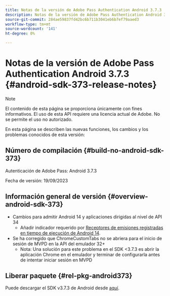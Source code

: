 ```yaml
---
title: Notas de la versión de Adobe Pass Authentication Android 3.7.3
description: Notas de la versión de Adobe Pass Authentication Android 3.7.3
source-git-commit: 284ae59837fd42bc6b711b3041eb6b7ef79aaed3
workflow-type: tm+mt
source-wordcount: '141'
ht-degree: 0%

---
```


# Notas de la versión de Adobe Pass Authentication Android 3.7.3 {#android-sdk-373-release-notes}

>[!NOTE]
>
>El contenido de esta página se proporciona únicamente con fines informativos. El uso de esta API requiere una licencia actual de Adobe. No se permite el uso no autorizado.

En esta página se describen las nuevas funciones, los cambios y los problemas conocidos de esta versión:

## Número de compilación {#build-no-android-sdk-373}

Autenticación de Adobe Pass: Android 3.7.3

Fecha de versión: 19/09/2023



## Información general de versión {#overview-android-sdk-373}

* Cambios para admitir Android 14 y aplicaciones dirigidas al nivel de API 34
   * Añadir indicador requerido por [Receptores de emisiones registradas en tiempo de ejecución de Android 14](https://developer.android.com/about/versions/14/behavior-changes-14#runtime-receivers-exported).
* Se ha corregido que ChromeCustomTabs no se abriera para el inicio de sesión de MVPD en la API del emulador 32+
   * Nota: Una solución para este problema en el SDK &lt;3.7.3 es abrir la aplicación Chrome en el emulador y terminar de configurarla antes de intentar iniciar sesión en MVPD


## Liberar paquete {#rel-pkg-android373}

Puede descargar el SDK v3.7.3 de Android desde [aquí](https://tve.zendesk.com/hc/en-us/articles/204963219-Android-Native-AccessEnabler-Library).
